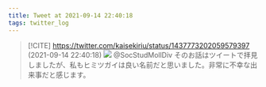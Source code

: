 ```yaml
---
title: Tweet at 2021-09-14 22:40:18
tags: twitter_log
---
```


> [!CITE] https://twitter.com/kaisekiriu/status/1437773202059579397 (2021-09-14 22:40:18)
> ![](https://twitter.com/kaisekiriu/status/1437773202059579397)
> @SocStudMollDiv そのお話はツイートで拝見しましたが、私もヒミツガイは良い名前だと思いました。非常に不幸な出来事だと感じます。
